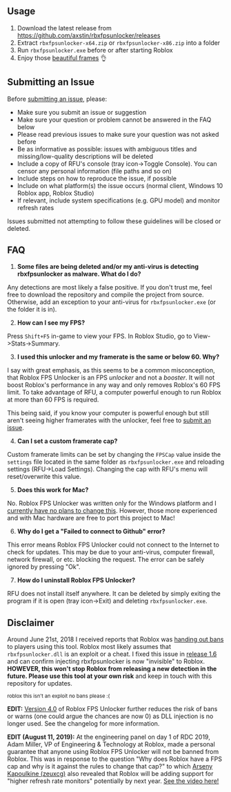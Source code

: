 ## Usage
1. Download the latest release from https://github.com/axstin/rbxfpsunlocker/releases
2. Extract `rbxfpsunlocker-x64.zip` or `rbxfpsunlocker-x86.zip` into a folder
3. Run `rbxfpsunlocker.exe` before or after starting Roblox
4. Enjoy those [beautiful frames](https://i.imgur.com/vsLf04O.png) 👌

## Submitting an Issue

Before [submitting an issue](https://github.com/axstin/rbxfpsunlocker/issues/new), please:
- Make sure you submit an issue or suggestion
- Make sure your question or problem cannot be answered in the FAQ below
- Please read previous issues to make sure your question was not asked before
- Be as informative as possible: issues with ambiguous titles and missing/low-quality descriptions will be deleted
- Include a copy of RFU's console (tray icon->Toggle Console). You can censor any personal information (file paths and so on)
- Include steps on how to reproduce the issue, if possible
- Include on what platform(s) the issue occurs (normal client, Windows 10 Roblox app, Roblox Studio)
- If relevant, include system specifications (e.g. GPU model) and monitor refresh rates

Issues submitted not attempting to follow these guidelines will be closed or deleted.

## FAQ

1. **Some files are being deleted and/or my anti-virus is detecting rbxfpsunlocker as malware. What do I do?**

Any detections are most likely a false positive. If you don't trust me, feel free to download the repository and compile the project from source. Otherwise, add an exception to your anti-virus for `rbxfpsunlocker.exe` (or the folder it is in).

2. **How can I see my FPS?**

Press `Shift+F5` in-game to view your FPS. In Roblox Studio, go to View->Stats->Summary.

3. **I used this unlocker and my framerate is the same or below 60. Why?**

I say with great emphasis, as this seems to be a common misconception, that Roblox FPS Unlocker is an FPS _unlocker_ and not a _booster_. It will not boost Roblox's performance in any way and only removes Roblox's 60 FPS limit. To take advantage of RFU, a computer powerful enough to run Roblox at more than 60 FPS is required.

This being said, if you know your computer is powerful enough but still aren't seeing higher framerates with the unlocker, feel free to [submit an issue](https://github.com/axstin/rbxfpsunlocker/#submitting-an-issue).

4. **Can I set a custom framerate cap?**

Custom framerate limits can be set by changing the `FPSCap` value inside the `settings` file located in the same folder as `rbxfpsunlocker.exe` and reloading settings (RFU->Load Settings). Changing the cap with RFU's menu will reset/overwrite this value.

5. **Does this work for Mac?**

No. Roblox FPS Unlocker was written only for the Windows platform and I [currently have no plans to change this](https://github.com/axstin/rbxfpsunlocker/issues/49). However, those more experienced and with Mac hardware are free to port this project to Mac!

6. **Why do I get a "Failed to connect to Github" error?**

This error means Roblox FPS Unlocker could not connect to the Internet to check for updates. This may be due to your anti-virus, computer firewall, network firewall, or etc. blocking the request. The error can be safely ignored by pressing "Ok".

7. **How do I uninstall Roblox FPS Unlocker?**

RFU does not install itself anywhere. It can be deleted by simply exiting the program if it is open (tray icon->Exit) and deleting `rbxfpsunlocker.exe`.

##  Disclaimer

Around June 21st, 2018 I received reports that Roblox was [handing out bans](https://i.imgur.com/i4NEGB0.png) to players using this tool. Roblox most likely assumes that `rbxfpsunlocker.dll` is an exploit or a cheat. I fixed this issue in [release 1.6](https://github.com/axstin/rbxfpsunlocker/releases/tag/v1.6) and can confirm injecting rbxfpsunlocker is now "invisible" to Roblox. **HOWEVER, this won't stop Roblox from releasing a new detection in the future. Please use this tool at your own risk** and keep in touch with this repository for updates.

<sub>roblox this isn't an exploit no bans please :(</sub>

**EDIT:** [Version 4.0](https://github.com/axstin/rbxfpsunlocker/releases/tag/v4.0) of Roblox FPS Unlocker further reduces the risk of bans or warns (one could argue the chances are now 0) as DLL injection is no longer used. See the changelog for more information.

**EDIT (August 11, 2019):** At the engineering panel on day 1 of RDC 2019, Adam Miller, VP of Engineering & Technology at Roblox, made a personal guarantee that anyone using Roblox FPS Unlocker will not be banned from Roblox. This was in response to the question "Why does Roblox have a FPS cap and why is it against the rules to change that cap?" to which [Arseny Kapoulkine (zeuxcg)](https://twitter.com/zeuxcg) also revealed that Roblox will be adding support for "higher refresh rate monitors" potentially by next year. [See the video here!](https://youtu.be/5gNzFsJlFbo?t=143)


